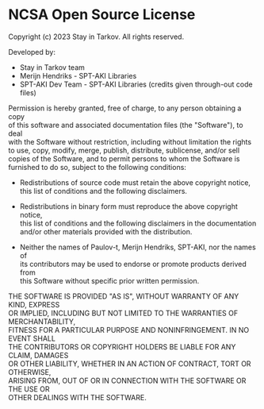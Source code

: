 # NCSA Open Source License  

Copyright (c) 2023 Stay in Tarkov. All rights reserved.  

Developed by:   
* Stay in Tarkov team
* Merijn Hendriks - SPT-AKI Libraries
* SPT-AKI Dev Team - SPT-AKI Libraries (credits given through-out code files)

Permission is hereby granted, free of charge, to any person obtaining a copy  
of this software and associated documentation files (the "Software"), to deal  
with the Software without restriction, including without limitation the rights  
to use, copy, modify, merge, publish, distribute, sublicense, and/or sell  
copies of the Software, and to permit persons to whom the Software is  
furnished to do so, subject to the following conditions:  

* Redistributions of source code must retain the above copyright notice,  
this list of conditions and the following disclaimers.  

* Redistributions in binary form must reproduce the above copyright notice,  
this list of conditions and the following disclaimers in the documentation  
and/or other materials provided with the distribution.  

* Neither the names of Paulov-t, Merijn Hendriks, SPT-AKI, nor the names of  
its contributors may be used to endorse or promote products derived from  
this Software without specific prior written permission.  

THE SOFTWARE IS PROVIDED "AS IS", WITHOUT WARRANTY OF ANY KIND, EXPRESS  
OR IMPLIED, INCLUDING BUT NOT LIMITED TO THE WARRANTIES OF MERCHANTABILITY,  
FITNESS FOR A PARTICULAR PURPOSE AND NONINFRINGEMENT. IN NO EVENT SHALL  
THE CONTRIBUTORS OR COPYRIGHT HOLDERS BE LIABLE FOR ANY CLAIM, DAMAGES  
OR OTHER LIABILITY, WHETHER IN AN ACTION OF CONTRACT, TORT OR OTHERWISE,  
ARISING FROM, OUT OF OR IN CONNECTION WITH THE SOFTWARE OR THE USE OR  
OTHER DEALINGS WITH THE SOFTWARE.  
